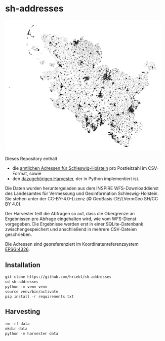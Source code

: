 # sh-addresses

![Kartendarstellung der Adressen](assets/map.png)

Dieses Repository enthält
- die [amtlichen Adressen für Schleswig-Holstein](data) pro Postleitzahl im CSV-Format, sowie
- den [dazugehörigen Harvester](harvester), der in Python implementiert ist.

Die Daten wurden heruntergeladen aus dem INSPIRE WFS-Downloaddienst des Landesamtes für Vermessung und Geoinformation Schleswig-Holstein. Sie stehen unter der CC-BY-4.0-Lizenz (© GeoBasis-DE/LVermGeo SH/CC BY 4.0).

Der Harvester teilt die Abfragen so auf, dass die Obergrenze an Ergebnissen pro Abfrage eingehalten wird, wie vom WFS-Dienst vorgegeben. Die Ergebnisse werden erst in einer SQLite-Datenbank zwischengespeichert und anschließend in mehrere CSV-Dateien geschrieben.

Die Adressen sind georeferenziert im Koordinatenreferenzsystem [EPSG:4326](https://epsg.io/4326).

## Installation

```
git clone https://github.com/hriebl/sh-addresses
cd sh-addresses
python -m venv venv
source venv/bin/activate
pip install -r requirements.txt
```

## Harvesting

```
rm -rf data
mkdir data
python -m harvester data
```
